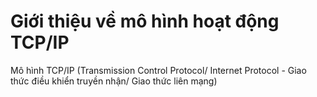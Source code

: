 # Giới thiệu về mô hình hoạt động TCP/IP

Mô hình TCP/IP (Transmission Control Protocol/ Internet Protocol - Giao thức điều khiển truyền nhận/ Giao thức liên mạng)